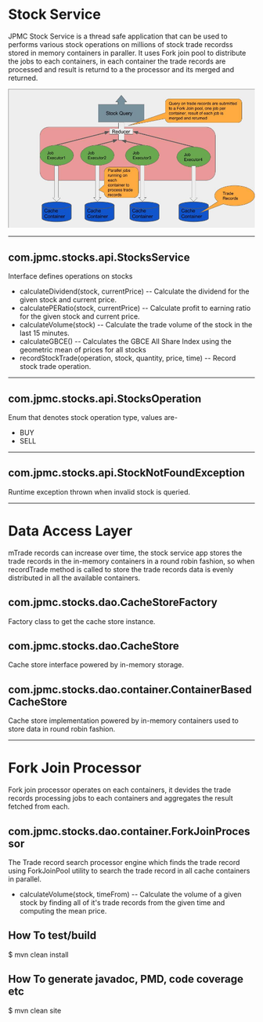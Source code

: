 # Stock Service

JPMC Stock Service is a thread safe application that can be used to performs various stock operations on millions of stock trade recordss stored in memory containers in paraller.
It  uses Fork join pool to distribute the jobs to each containers, in each container the trade records are processed and result is returnd to a the processor and its merged and returned.

![Alt text](images/arch.jpg?raw=true "Architecture")


----

## com.jpmc.stocks.api.StocksService
Interface defines operations on stocks
  - calculateDividend(stock, currentPrice)
  -- Calculate the dividend for the given stock and current price.
  - calculatePERatio(stock, currentPrice)
   -- Calculate profit to earning ratio for the given stock and current price.
  - calculateVolume(stock)
  -- Calculate the trade volume of the stock in the last 15 minutes.
  - calculateGBCE()
   -- Calculates the GBCE All Share Index using the geometric mean of prices for all stocks
  - recordStockTrade(operation, stock, quantity, price, time)
   -- Record stock trade operation.

----

## com.jpmc.stocks.api.StocksOperation
Enum that denotes stock operation type, values are-
- BUY
- SELL

----

## com.jpmc.stocks.api.StockNotFoundException
Runtime exception thrown when invalid stock is queried.

---

# Data Access Layer
mTrade records can increase over time, the stock service app stores the trade records in the in-memory containers in a round robin fashion, so when recordTrade method is called to store the trade records data is evenly distributed in all the available containers.

## com.jpmc.stocks.dao.CacheStoreFactory
Factory class to get the cache store instance.

## com.jpmc.stocks.dao.CacheStore
Cache store interface powered by in-memory storage.

## com.jpmc.stocks.dao.container.ContainerBasedCacheStore
Cache store implementation powered by in-memory containers used to store data in round robin fashion.
 
---

# Fork Join Processor
Fork join processor operates on each containers, it devides the trade records processing jobs to each containers and aggregates the result fetched from each.

## com.jpmc.stocks.dao.container.ForkJoinProcessor
The Trade record search processor engine which finds the trade record using ForkJoinPool utility to search the trade record in all cache containers in parallel.

   - calculateVolume(stock, timeFrom)
    -- Calculate the volume of a given stock by finding all of it's trade records from the given time and computing the mean price.


## How To test/build

$ mvn clean install

## How To generate javadoc, PMD, code coverage etc

$ mvn clean site

